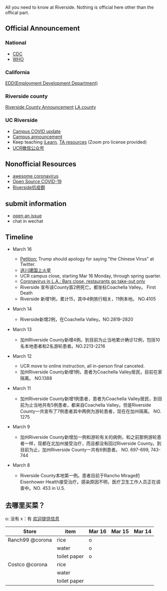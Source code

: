 All you need to know at Riverside. Nothing is official here other than the offical part.
## Official Announcement

### National
* [CDC](https://www.cdc.gov/coronavirus/2019-nCoV/index.html)
* [WHO](https://www.who.int/emergencies/diseases/novel-coronavirus-2019)

### California
[EDD(Employment Development Department)](https://www.edd.ca.gov/about_edd/coronavirus-2019.htm)

### Riverside county
[Riverside County Announcement](https://www.rivcoph.org/coronavirus)
[LA county](http://www.publichealth.lacounty.gov/media/Coronavirus/)

### UC Riverside

* [Campus COVID update](https://ehs.ucr.edu/coronavirus) 
* [Campus announcement](https://insideucr.ucr.edu/announcements)
* Keep teaching [iLearn](https://keepteaching.ucr.edu/ilearn), [TA resources](https://keepteaching.ucr.edu/ta-resources) (Zoom pro license provided)
* [UCR微信公众号](https://open.weixin.qq.com/qr/code?username=gh_7d6f6ca60162)

## Nonofficial Resources
* [awesome coronavirus](https://github.com/soroushchehresa/awesome-coronavirus)
* [Open Source COVID-19](https://weileizeng.github.io/Open-Source-COVID-19/)
* [Riverside抗疫群](https://raw.githubusercontent.com/WeileiZeng/COVID-Riverside/master/riverside-covid.jpeg)

## submit information
* [open an issue](https://github.com/WeileiZeng/COVID-Riverside/issues) 
* chat in wechat


## Timeline
* March 16
  * [Petition:](https://petitions.whitehouse.gov/petition/president-trump-owes-all-chinese-apologies-naming-covid19-chinese-virus-his-latest-twitter) Trump should apology for saying "the Chinese Virus" at Twitter.
  * [送川建国上火星](http://chng.it/bkVd2DdjPd)
  * UCR campus close, starting Mar 16 Monday, through spring quarter.
  * [Coronavirus in L.A.: Bars close, restaurants go take-out only](http://www.publichealth.lacounty.gov/phcommon/public/media/mediapubhpdetail.cfm?prid=2269)
  * Riverside 宣布该County首2例死亡。都坐标Coachella Valley。 First Death
  * Riverside 新增1例，累计15，其中4例旅行相关，11例本地。 NO.4105


* March 14
  * Riverside新增2例，在Coachella Valley。NO.2819-2820


* March 13
  * 加州Riverside County新增4例。到目前为止当地累计确诊12例，包括10名本地患者和2名游轮患者。NO.2213-2216
  

* March 12
  * UCR move to online instruction, all in-person final canceled.
  * 加州Riverside County新增1例，患者为Coachella Valley居民，目前在家隔离。 NO.1388


* March 11
  * 加州Riverside County新增1例患者，患者为Coachella Valley居民，到目前为止当地共有5例患者，都来自Coachella Valley。但是Riverside County一共宣布了7例患者其中两例为游轮患者，现在在加州隔离。 NO. 1275


* March 9
  * 加州Riverside County新增加一例和游轮有关的病例，和之前那例游轮患者一样，现都在北加州接受治疗，而且都没有回过Riverside County。到目前为止，加州Riverside County一共有6例患者。 NO. 697-699, 743-744


* March 8
  * Riverside County本地第一例。患者目前于Rancho Mirage的Eisenhower Health接受治疗。感染原因不明，医疗卫生工作人员正在调查中。NO. 453 in U.S.
  
## 去哪里买菜？
o: 没有   x：有  [欢迎提供信息](https://docs.google.com/spreadsheets/d/1wyh6OKMvtIPIbasJLN6GKXPmkV-ucc2ec_hGjY_pRAM/edit?usp=sharing)

| Store | item | Mar 16| Mar 15 | Mar 14 |
|-------|------|------------|--|--|
| Ranch99 @corona| rice| o  | | |
|  | water  | o | | |
|  | toilet paper | o | | |
| Costco @corona| rice| | | |
|  | water | | | |
|  | toilet paper | | | |

